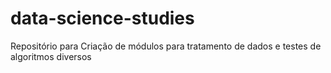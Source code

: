 # data-science-studies
 Repositório para Criação de módulos para tratamento de dados e testes de algoritmos diversos
